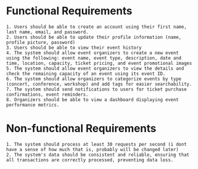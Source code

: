 # Functional Requirements 
    1. Users should be able to create an account using their first name, last name, email, and password. 
    2. Users should be able to update their profile information (name, profile picture, password) 
    3. Users should be able to view their event history
    4. The system should allow event organizers to create a new event using the following: event name, event type, description, date and time, location, capacity, ticket pricing, and event promotional images 
    5. The system should allow event organizers to view the details and check the remaining capacity of an event using its event ID. 
    6. The system should allow organizers to categorize events by type (concert, conference, workshop) and add tags for easier searchability. 
    7. The system should send notifications to users for ticket purchase confirmations, event reminders. 
    8. Organizers should be able to view a dashboard displaying event performance metrics. 
# Non-functional Requirements 
    1. The system should process at least 30 requests per second (i dont have a sense of how much that is, probably will be changed later)
    2. The system's data should be consistent and reliable, ensuring that all transactions are correctly processed, preventing data loss.